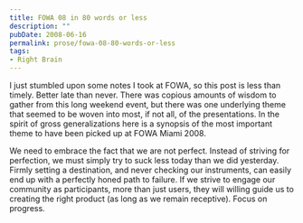 ```yaml
---
title: FOWA 08 in 80 words or less
description: ""
pubDate: 2008-06-16
permalink: prose/fowa-08-80-words-or-less
tags:
- Right Brain
---
```


I just stumbled upon some notes I took at FOWA, so this post is less than timely. Better late than never. There was copious amounts of wisdom to gather from this long weekend event, but there was one underlying theme that seemed to be woven into most, if not all, of the presentations. In the spirit of gross generalizations here is a synopsis of the most important theme to have been picked up at FOWA Miami 2008.

We need to embrace the fact that we are not perfect. Instead of striving for perfection, we must simply try to suck less today than we did yesterday. Firmly setting a destination, and never checking our instruments, can easily end up with a perfectly honed path to failure. If we strive to engage our community as participants, more than just users, they will willing guide us to creating the right product (as long as we remain receptive). Focus on progress.